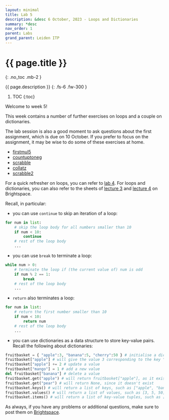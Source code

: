 ```yaml
---
layout: minimal
title: Lab 5
description: &desc 6 October, 2023 - Loops and Dictionaries
summary: *desc
nav_order: 1
parent: Labs
grand_parent: Leiden ITP
---
```


# {{ page.title }}
{: .no_toc .mb-2 }

{{ page.description }}
{: .fs-6 .fw-300 }

1. TOC
{:toc}

Welcome to week 5!

This week contains a number of further exercises on loops and a couple on dictionaries.

The lab session is also a good moment to ask questions about the first assignment, which is due on 10 October. If you prefer to focus on the assignment, it may be wise to do some of these exercises at home.

- [firstmul5](https://codingbat.com/prob/p248129)
- [countuptoneg](https://codingbat.com/prob/p247485)
- [scrabble](https://codingbat.com/prob/p266552)
- [collatz](https://codingbat.com/prob/p226751)
- [scrabble2](https://codingbat.com/prob/p233769)

For a quick refresher on loops, you can refer to [lab 4](/LeidenITP/2023/09/28/lab-4.html). For loops and dictionaries, you can also refer to the sheets of [lecture 3](https://brightspace.universiteitleiden.nl/d2l/le/lessons/240322/topics/2639539) and [lecture 4](https://brightspace.universiteitleiden.nl/d2l/le/lessons/240322/topics/2647943) on Brightspace.

Recall, in particular:
- you can use `continue` to skip an iteration of a loop:
```python
for num in list:
	# skip the loop body for all numbers smaller than 10
	if num < 10:
		continue
	# rest of the loop body
	...
```
- you can use `break` to terminate a loop:
```python
while num > 0:
	# terminate the loop if (the current value of) num is odd
	if num % 2 == 1:
		break
	# rest of the loop body
	...
```
- `return` also terminates a loop:
```python
for num in list:
	# return the first number smaller than 10
	if num < 10:
		return num
	# rest of the loop body
	...
```
- you can use dictionaries as a data structure to store key-value pairs. Recall the following about dictionaries:
```python
fruitbasket = { "apple":3, "banana":5, "cherry":50 } # initialise a dictionary
fruitbasket["apple"] # will give the value 3 corresponding to the key "apple""
fruitbasket["apple"] += 2 # update a value
fruitbasket["mango"] = 1 # add a new value
del fruitbasket["banana"] # delete a value
fruitbasket.get("apple") # will return fruitbasket["apple"], as it exists
fruitbasket.get("pear") # will return None, since it doesn't exist
fruitbasket.keys() # will return a list of keys, such as ["apple", "banana", "cherry"]
fruitbasket.values() # will return a list of values, such as [3, 5, 50]
fruitbasket.items() # will return a list of key-value tuples, such as [("apple", 3), ("banana", 5), ("cherry", 50)]
```

As always, if you have any problems or additional questions, make sure to post them on [Brightspace](https://brightspace.universiteitleiden.nl/d2l/le/240322/discussions/List).
